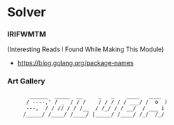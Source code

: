 # Solver

### IRIFWMTM
(Interesting Reads I Found While Making This Module) 
- https://blog.golang.org/package-names

### Art Gallery
```
       ______  _____  __     _   _    ____   ____
      / ----,' / _  / / /    / / / / / ___/ /  o  )
      ---,  / / // / / /__  / /_/ / / __/  / ___ i
     /_____/ /____/ /____/ |_____/ /____/ /_/  /_/
     
```
